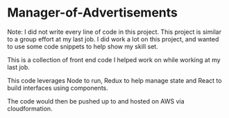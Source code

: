# Manager-of-Advertisements
Note: I did not write every line of code in this project. This project is similar to a group effort at my last job. I did work a lot on this project, and wanted to use some code snippets to help show my skill set.

This is a collection of front end code I helped work on while working at my last job.

This code leverages Node to run, Redux to help manage state and React to build interfaces using components.

The code would then be pushed up to and hosted on AWS via cloudformation.
